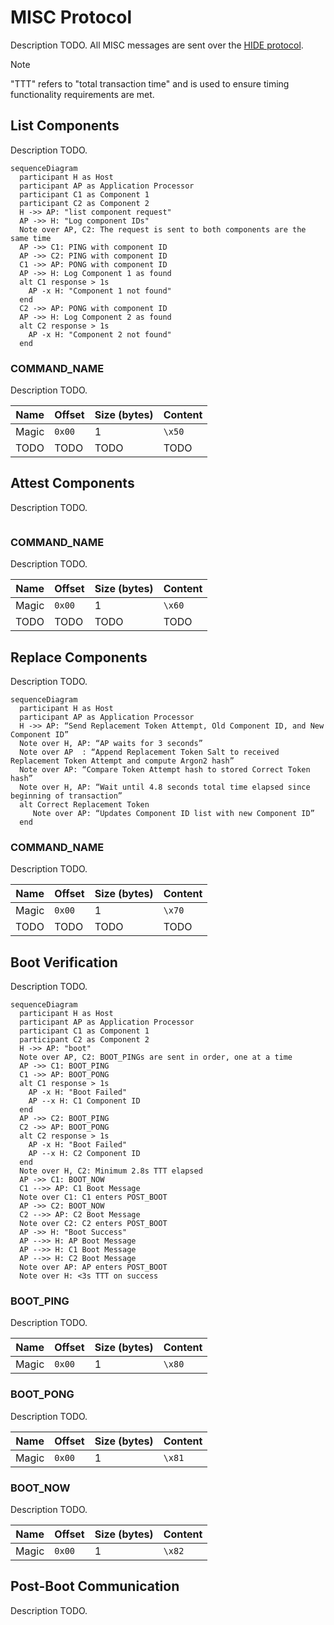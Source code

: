 # MISC Protocol

Description TODO. All MISC messages are sent over the [HIDE protocol](./hide_protocol.md).

> [!NOTE]  
> "TTT" refers to "total transaction time" and is used to ensure timing functionality requirements are met.

## List Components
Description TODO.

```mermaid
sequenceDiagram
  participant H as Host
  participant AP as Application Processor
  participant C1 as Component 1
  participant C2 as Component 2
  H ->> AP: "list component request"
  AP ->> H: "Log component IDs"
  Note over AP, C2: The request is sent to both components are the same time
  AP ->> C1: PING with component ID
  AP ->> C2: PING with component ID
  C1 ->> AP: PONG with component ID
  AP ->> H: Log Component 1 as found
  alt C1 response > 1s
    AP -x H: "Component 1 not found"
  end
  C2 ->> AP: PONG with component ID
  AP ->> H: Log Component 2 as found
  alt C2 response > 1s
    AP -x H: "Component 2 not found"
  end
```

### COMMAND_NAME
Description TODO.

| Name      | Offset | Size (bytes) | Content |
| --------- | ------ | ------------ | ------- |
| Magic     | `0x00` | 1            | `\x50`  |
| TODO      | TODO   | TODO         | TODO    |

## Attest Components
Description TODO.

```mermaid
```

### COMMAND_NAME
Description TODO.

| Name      | Offset | Size (bytes) | Content |
| --------- | ------ | ------------ | ------- |
| Magic     | `0x00` | 1            | `\x60`  |
| TODO      | TODO   | TODO         | TODO    |

## Replace Components
Description TODO.

```mermaid
sequenceDiagram
  participant H as Host
  participant AP as Application Processor
  H ->> AP: “Send Replacement Token Attempt, Old Component ID, and New Component ID”
  Note over H, AP: “AP waits for 3 seconds”
  Note over AP	: “Append Replacement Token Salt to received Replacement Token Attempt and compute Argon2 hash”
  Note over AP: “Compare Token Attempt hash to stored Correct Token hash”
  Note over H, AP: “Wait until 4.8 seconds total time elapsed since beginning of transaction”
  alt Correct Replacement Token
     Note over AP: “Updates Component ID list with new Component ID”
  end 

```

### COMMAND_NAME
Description TODO.

| Name      | Offset | Size (bytes) | Content |
| --------- | ------ | ------------ | ------- |
| Magic     | `0x00` | 1            | `\x70`  |
| TODO      | TODO   | TODO         | TODO    |

## Boot Verification
Description TODO.

```mermaid
sequenceDiagram
  participant H as Host
  participant AP as Application Processor
  participant C1 as Component 1
  participant C2 as Component 2
  H ->> AP: "boot"
  Note over AP, C2: BOOT_PINGs are sent in order, one at a time
  AP ->> C1: BOOT_PING
  C1 ->> AP: BOOT_PONG
  alt C1 response > 1s
    AP -x H: "Boot Failed"
    AP --x H: C1 Component ID
  end
  AP ->> C2: BOOT_PING
  C2 ->> AP: BOOT_PONG
  alt C2 response > 1s
    AP -x H: "Boot Failed"
    AP --x H: C2 Component ID
  end
  Note over H, C2: Minimum 2.8s TTT elapsed
  AP ->> C1: BOOT_NOW
  C1 -->> AP: C1 Boot Message
  Note over C1: C1 enters POST_BOOT
  AP ->> C2: BOOT_NOW
  C2 -->> AP: C2 Boot Message
  Note over C2: C2 enters POST_BOOT
  AP ->> H: "Boot Success"
  AP -->> H: AP Boot Message
  AP -->> H: C1 Boot Message
  AP -->> H: C2 Boot Message
  Note over AP: AP enters POST_BOOT
  Note over H: <3s TTT on success
```

### BOOT_PING
Description TODO.

| Name      | Offset | Size (bytes) | Content |
| --------- | ------ | ------------ | ------- |
| Magic     | `0x00` | 1            | `\x80`  |

### BOOT_PONG
Description TODO.

| Name      | Offset | Size (bytes) | Content |
| --------- | ------ | ------------ | ------- |
| Magic     | `0x00` | 1            | `\x81`  |

### BOOT_NOW
Description TODO.

| Name      | Offset | Size (bytes) | Content |
| --------- | ------ | ------------ | ------- |
| Magic     | `0x00` | 1            | `\x82`  |

## Post-Boot Communication
Description TODO.

